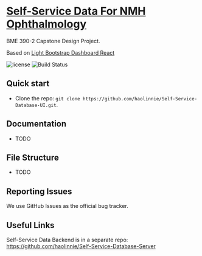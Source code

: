 # [Self-Service Data For NMH Ophthalmology](https://self-service.tigernie.com)

BME 390-2 Capstone Design Project.

Based on [Light Bootstrap Dashboard React](https://demos.creative-tim.com/light-bootstrap-dashboard-react/#/?ref=lbdr-readme) 

![license](https://img.shields.io/badge/license-MIT-blue.svg) ![Build Status](https://travis-ci.com/haolinnie/Self-Service-Database-UI.svg?branch=master) 

## Quick start

- Clone the repo: `git clone https://github.com/haolinnie/Self-Service-Database-UI.git`.

## Documentation
- TODO

## File Structure
- TODO

## Reporting Issues
We use GitHub Issues as the official bug tracker.


## Useful Links

Self-Service Data Backend is in a separate repo: <https://github.com/haolinnie/Self-Service-Database-Server>
